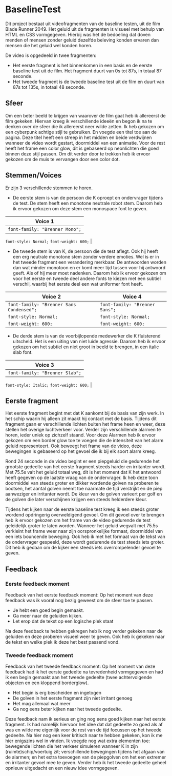 # BaselineTest
Dit project bestaat uit videofragmenten van de baseline testen, uit de film Blade Runner 2049. Het geluid uit de fragmenten is visueel met behulp van HTML en CSS vormgegeven. Hierbij was het de bedoeling dat doven menden of mensen zonder geluid dezelfde beleving konden ervaren dan mensen die het geluid wel konden horen.

De video is opgedeeld in twee fragmenten: 
-	Het eerste fragment is het binnenkomen in een basis en de eerste baseline test uit de film. Het fragment duurt van 0s tot 87s, in totaal 87 seconde.
-	Het tweede fragment is de tweede baseline test uit de film en duurt van 87s tot 135s, in totaal 48 seconde.

## Sfeer
Om een beter beeld te krijgen van waarover de film gaat heb ik allereerst de film gekeken. Hiervan kreeg ik verschillende ideeën en begon ik na te denken over de sfeer die ik allereerst neer wilde zetten. Ik heb gekozen om een cyberpunk achtige stijl te gebruiken. En voegde een titel toe aan de pagina. Deze titel heeft een streep in het midden en beide verdwijnen wanneer de video wordt gestart, doormiddel van een animatie. Voor de rest heeft het frame een color glow, dit is gebaseerd op neonlichten die goed binnen deze stijl passen. Om dit verder door te trekken heb ik ervoor gekozen om de muis te vervangen door een color dot.

## Stemmen/Voices
Er zijn 3 verschillende stemmen te horen. 
-	De eerste stem is van de persoon die K oproept en ondervrager tijdens de test. De stem heeft een monotone neutrale robot stem. Daarom heb ik ervoor gekozen om deze stem een monospace font te geven.

| Voice 1 |
|---|
| ```font-family: "Brenner Mono";```
```font-style: Normal;```
```font-weight: 600;``` |

-	De tweede stem is van K, de persoon die de test aflegt. Ook hij heeft een erg neutrale monotone stem zonder verdere emoties. Wel is er in het tweede fragment een verandering merkbaar. De antwoorden worden dan wat minder monotoon en er komt meer tijd tussen voor hij antwoord geeft. Als of hij meer moet nadenken. Daarom heb ik ervoor gekozen om voor het eerste en tweede deel andere fonts te kiezen met een subtiel verschil, waarbij het eerste deel een wat uniformer font heeft.

| Voice 2 | Voice 4 |
|---|---|
| ```font-family: "Brenner Sans Condensed";``` | ```font-family: "Brenner Sans";``` | 
| ```font-style: Normal;``` | ```font-style: Normal;``` |
| ```font-weight: 600;``` | ```font-weight: 600;``` |

-	De derde stem is van de voorbijlopende medewerker die K fluisterend uitscheld. Het is een uiting van niet luide agressie. Daarom heb ik ervoor gekozen om het subtiel en niet groot in beeld te brengen, in een italic slab font.


| Voice 3 |
|---|
| ```font-family: "Brenner Slab";```
```font-style: Italic;```
```font-weight: 600;``` |

## Eerste fragment 
Het eerste fragment begint met dat K aankomt bij de basis van zijn werk. In het schip waarin hij alleen zit maakt hij contact met de basis. Tijdens dit fragment gaan er verschillende lichten buiten het frame heen en weer, deze stellen het overige luchtverkeer voor. Verder zijn verschillende alarmen te horen, ieder uniek op zichzelf staand. Voor deze Alarmen heb ik ervoor gekozen om een border glow toe te voegen die de intensiteit van het alarm geluid representeert. Ook beweegt het frame van de video, deze bewegingen is gebaseerd op het gevoel die ik bij elk soort alarm kreeg.

Rond 24 seconde in de video begint er een piepgeluid die gedurende het grootste gedeelte van het eerste fragment steeds harder en irritanter wordt. Met 75.5s valt het geluid totaal weg, dit is het moment dat K het antwoord heeft gegeven op de laatste vraag van de ondervrager. Ik heb deze toon doormiddel van steeds groter en dikker wordende golven na proberen te bootsen, het aantal golven neemt toe naarmate de tijd verstrijkt en de piep aanweziger en irritanter wordt. De kleur van de golven varieert per golf en de golven die later verschijnen krijgen een steeds helderdere kleur. 

Tijdens het kijken naar de eerste baseline test kreeg ik een steeds groter wordend opdringerig overweldigend gevoel. Om dit gevoel over te brengen heb ik ervoor gekozen om het frame van de video gedurende de test geleidelijk groter te laten worden. Wanneer het geluid wegvalt met 75.5s verkleint het frame weer naar zijn oorspronkelijke formaat, doormiddel van een iets bouncende beweging. Ook heb ik met het formaat van de tekst van de ondervrager gespeeld, deze wordt gedurende de test steeds iets groter. Dit heb ik gedaan om de kijker een steeds iets overrompelender gevoel te geven.

## Feedback
### Eerste feedback moment
Feedback van het eerste feedback moment:
Op het moment van deze feedback was ik vooral nog bezig geweest om de sfeer toe te passen.
-	Je hebt een goed begin gemaakt.
-	Ga meer naar de geluiden kijken.
-	Let erop dat de tekst op een logische plek staat

Na deze feedback te hebben gekregen heb ik nog verder gekeken naar de geluiden en deze proberen visueel weer te geven. Ook heb ik gekeken naar de tekst en welke plek ik deze het best passend vond.

### Tweede feedback moment
Feedback van het tweede feedback moment:
Op het moment van deze feedback had ik het eerste gedeelte na tevredenheid vormgegeven en had ik een begin gemaakt aan het tweede gedeelte (twee achtervolgende objecten en een kloppend borderglow). 
-	Het begin is erg bescheiden en ingetogen
-	De golven in het eerste fragment zijn niet irritant genoeg
-	Het mag allemaal wat meer
-	Ga nog eens beter kijken naar het tweede gedeelte.

Deze feedback nam ik serieus en ging nog eens goed kijken naar het eerste fragment. Ik had namelijk hiervoor het idee dat dat gedeelte zo goed als af was en wilde me eigenlijk voor de rest van de tijd focussen op het tweede gedeelte. Na hier nog een keer kritisch naar te hebben gekeken, kon ik me hier enigszins wel in vinden. Ik voegde nog wat extra elementen toe: bewegende lichten die het verkeer simuleren wanneer K in zijn (ruimte)schip/voertuig zit; verschillende bewegingen tijdens het afgaan van de alarmen; en het extra toevoegen van de piepgolven om het een extremer en irritanter gevoel mee te geven.
Verder heb ik het tweede gedeelte geheel opnieuw uitgedacht en een nieuw idee vormgegeven.

